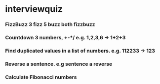 # interviewquiz
### FizzBuzz 3 fizz 5 buzz both fizzbuzz
### Countdown 3 numbers, +-*/ e.g. 1,2,3,6 -> 1+2+3
### Find duplicated values in a list of numbers. e.g. 112233 -> 123
### Reverse a sentence. e.g sentence a reverse
### Calculate Fibonacci numbers 
